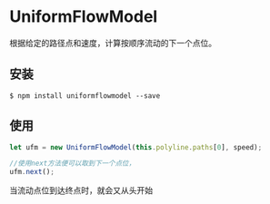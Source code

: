 # UniformFlowModel
根据给定的路径点和速度，计算按顺序流动的下一个点位。

## 安装
```shell
$ npm install uniformflowmodel --save
```
## 使用
```javascript
let ufm = new UniformFlowModel(this.polyline.paths[0], speed);

//使用next方法便可以取到下一个点位，
ufm.next();
```
当流动点位到达终点时，就会又从头开始